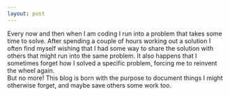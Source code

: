 ```yaml
---
layout: post
---
```

Every now and then when I am coding I run into a problem that takes some time to solve. After spending a couple of hours working out a solution I often find myself wishing that I had some way to share the solution with others that might run into the same problem. It also happens that I sometimes forget how I solved a specific problem, forcing me to reinvent the wheel again.  
But no more! This blog is born with the purpose to document things I might otherwise forget, and maybe save others some work too.
